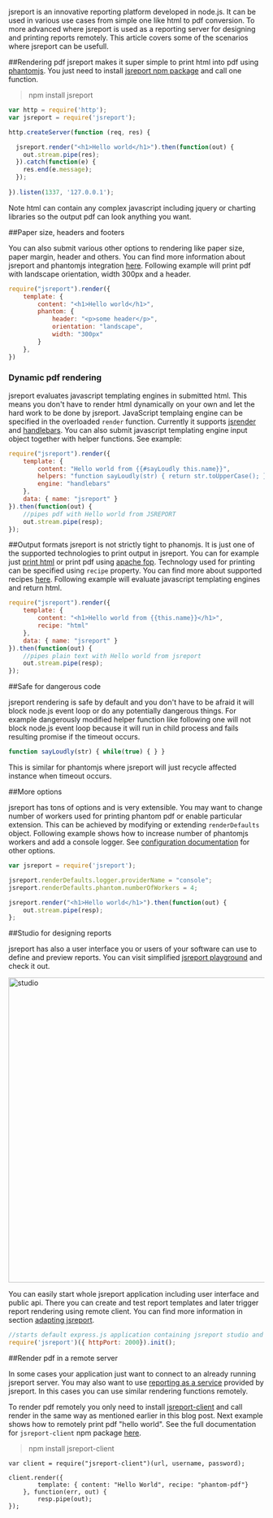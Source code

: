 jsreport is an innovative reporting platform developed in node.js. It can be used in various use cases from simple one like html to pdf conversion. To more advanced where jsreport is used as a reporting server for designing and printing reports remotely. This article covers some of the scenarios where jsreport can be usefull.

##Rendering pdf
jsreport makes it super simple to print html into pdf using [phantomjs](http://phantomjs.org/). You just need to install [jsreport npm package](https://www.npmjs.org/package/jsreport) and call one function.

> npm install jsreport

```js
var http = require('http');
var jsreport = require('jsreport');

http.createServer(function (req, res) {

  jsreport.render("<h1>Hello world</h1>").then(function(out) {
    out.stream.pipe(res);
  }).catch(function(e) {	
    res.end(e.message);
  });
  
}).listen(1337, '127.0.0.1');
```

Note html can contain any complex javascript including jquery or charting libraries so the output pdf can look anything you want.

##Paper size, headers and footers

You can also submit various other options to rendering like paper size, paper margin, header and others.   You can find more information about jsreport and phantomjs integration [here](https://jsreport.net/learn/phantom-pdf). Following example will print pdf with landscape orientation, width 300px and a header.

```js
require("jsreport").render({
	template: {
		content: "<h1>Hello world</h1>",
		phantom: {
			header: "<p>some header</p>",
			orientation: "landscape",
			width: "300px"
		}
	},
})
```

### Dynamic pdf rendering
jsreport evaluates javascript templating engines in submitted html. This means you don't have to render html dynamically on your own and let the hard work to be done by jsreport. JavaScript templaing engine can be specified in the overloaded `render` function. Currently it supports [jsrender](https://jsreport.net/learn/jsrender) and [handlebars](https://jsreport.net/learn/handlebars). You can also submit javascript templating engine input object together with helper functions. See example:

```js
require("jsreport").render({
	template: {
		content: "Hello world from {{#sayLoudly this.name}}",
		helpers: "function sayLoudly(str) { return str.toUpperCase(); }",
		engine: "handlebars"
	},
	data: { name: "jsreport" }
}).then(function(out) {
	//pipes pdf with Hello world from JSREPORT
	out.stream.pipe(resp);
});
```



##Output formats
jsreport is not strictly tight to phanomjs. It is just one of the supported technologies to print output in jsreport. You can for example just [print html](https://jsreport.net/learn/html) or print pdf using [apache fop](https://jsreport.net/learn/fop-pdf). Technology used for printing can be specified using `recipe` property. You can find more about supported recipes [here](https://jsreport.net/learn/recipes). Following example will evaluate javascript templating engines and return html.

```js
require("jsreport").render({
	template: {
		content: "<h1>Hello world from {{this.name}}</h1>",
		recipe: "html"
	},
	data: { name: "jsreport" }
}).then(function(out) {
	//pipes plain text with Hello world from jsreport
	out.stream.pipe(resp);
});
```


##Safe for dangerous code

jsreport rendering is safe by default and you don't have to be afraid it will block node.js event loop or do any potentially dangerous things.  For example dangerously modified helper function like following one will not block node.js event loop because it will run in child process and fails resulting promise if the timeout occurs.
```js
function sayLoudly(str) { while(true) { } }
```
This is similar for phantomjs where jsreport will just recycle affected instance when timeout occurs.

##More options

jsreport has tons of options and is very extensible.  You may want to change number of workers used for printing phantom pdf or enable particular extension. This can be achieved by modifying or extending `renderDefaults` object. Following example shows how to increase number of phantomjs workers and add a console logger. See [configuration documentation](https://github.com/jsreport/jsreport/blob/master/config.md) for other options.

```js
var jsreport = require('jsreport');

jsreport.renderDefaults.logger.providerName = "console";
jsreport.renderDefaults.phantom.numberOfWorkers = 4;

jsreport.render("<h1>Hello world</h1>").then(function(out) {
    out.stream.pipe(resp);
};
```

##Studio for designing reports

jsreport has also a user interface you or users of your software can use to define and preview reports.  You can visit simplified [jsreport playground](https://jsreport.net/playground) and check it out.

<a href="https://jsreport.net/screenshots/studio.png" target="_blank">
<img src="https://jsreport.net/screenshots/studio.png" alt="studio" style="width: 600px;"/>
</a>

You can easily start whole jsreport application including user interface and public api. There you can create and test report templates and later trigger report rendering using remote client. You can find more information in section [adapting jsreport](https://jsreport.net/learn/adapting-jsreport).

```js
//starts default express.js application containing jsreport studio and api
require('jsreport')({ httpPort: 2000}).init();
```

##Render pdf in a remote server

In some cases your application just want to connect to an already running jsreport server. You may also want to use [reporting as a service](https://jsreport.net/online) provided by jsreport. In this cases you can use similar rendering functions remotely.

To render pdf remotely you only need to install [jsreport-client](https://www.npmjs.org/package/jsreport-client) and call render in the same way as mentioned earlier in this blog post. Next example shows how to remotely print pdf "hello world". See the full documentation for `jsreport-client` npm package [here](https://jsreport.net/learn/nodejs-client).

> npm install jsreport-client

```
var client = require("jsreport-client")(url, username, password);

client.render({
        template: { content: "Hello World", recipe: "phantom-pdf"}
    }, function(err, out) {
        resp.pipe(out);
});
```



